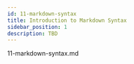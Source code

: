 ```yaml
---
id: 11-markdown-syntax
title: Introduction to Markdown Syntax
sidebar_position: 1
description: TBD
---
```


11-markdown-syntax.md
